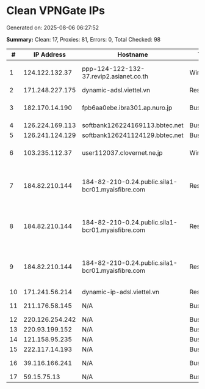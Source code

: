 # Clean VPNGate IPs
Generated on: 2025-08-06 06:27:52

**Summary:** Clean: 17, Proxies: 81, Errors: 0, Total Checked: 98

| # | IP Address | Hostname | Type | Country | Provider |
|---|------------|----------|------|---------|----------|
| 1 | 124.122.132.37 | ppp-124-122-132-37.revip2.asianet.co.th | Wireless | TH | TRUE INTERNET CORPORATION CO. LTD. |
| 2 | 171.248.227.175 | dynamic-adsl.viettel.vn | Residential | VN | Viettel Group |
| 3 | 182.170.14.190 | fpb6aa0ebe.ibra301.ap.nuro.jp | Business | JP | Sony Network Communications Inc. |
| 4 | 126.224.169.113 | softbank126224169113.bbtec.net | Business | JP | SoftBank Corp. |
| 5 | 126.241.124.129 | softbank126241124129.bbtec.net | Business | JP | SoftBank Corp. |
| 6 | 103.235.112.37 | user112037.clovernet.ne.jp | Wireless | JP | NISIOWARI CATV CORPORATION |
| 7 | 184.82.210.144 | 184-82-210-0.24.public.sila1-bcr01.myaisfibre.com | Residential | TH | ADVANCED WIRELESS NETWORK COMPANY LIMITED |
| 8 | 184.82.210.144 | 184-82-210-0.24.public.sila1-bcr01.myaisfibre.com | Residential | TH | ADVANCED WIRELESS NETWORK COMPANY LIMITED |
| 9 | 184.82.210.144 | 184-82-210-0.24.public.sila1-bcr01.myaisfibre.com | Residential | TH | ADVANCED WIRELESS NETWORK COMPANY LIMITED |
| 10 | 171.241.56.214 | dynamic-ip-adsl.viettel.vn | Residential | VN | Viettel Group |
| 11 | 211.176.58.145 | N/A | Business | KR | SK Broadband Co Ltd |
| 12 | 220.126.254.242 | N/A | Business | KR | Korea Telecom |
| 13 | 220.93.199.152 | N/A | Business | KR | Korea Telecom |
| 14 | 121.158.95.235 | N/A | Business | KR | Korea Telecom |
| 15 | 222.117.14.193 | N/A | Business | KR | Korea Telecom |
| 16 | 39.116.166.241 | N/A | Business | KR | SK Broadband Co Ltd |
| 17 | 59.15.75.13 | N/A | Business | KR | Korea Telecom |
